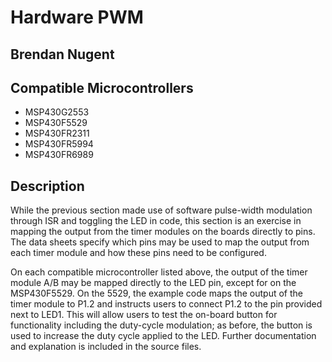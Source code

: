 # Hardware PWM
## Brendan Nugent
## Compatible Microcontrollers
* MSP430G2553
* MSP430F5529
* MSP430FR2311
* MSP430FR5994
* MSP430FR6989
## Description
While the previous section made use of software pulse-width modulation through ISR and toggling the LED in code, this section is an exercise in mapping the output from the timer modules
on the boards directly to pins. The data sheets specify which pins may be used to map the output from each timer module and how these pins need to be configured.

On each compatible microcontroller listed above, the output of the timer module A/B may be mapped directly to the LED pin, except for on the MSP430F5529. On the 5529, the example code maps
the output of the timer module to P1.2 and instructs users to connect P1.2 to the pin provided next to LED1. This will allow users to test the on-board button for functionality including the
duty-cycle modulation; as before, the button is used to increase the duty cycle applied to the LED. Further documentation and explanation is included in the source files.